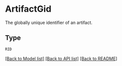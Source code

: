 # ArtifactGid

The globally unique identifier of an artifact.

## Type
```python
RID
```


[[Back to Model list]](../../../../README.md#models-v1-link) [[Back to API list]](../../../../README.md#apis-v1-link) [[Back to README]](../../../../README.md)
